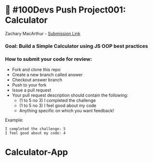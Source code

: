 # 🔢 #100Devs Push Project001: Calculator
Zachary MacArthur - <a href="https://jordles.github.io/100devs-calculator/" target="_blank">Submission Link</a>
### Goal: Build a Simple Calculator using JS OOP best practices


### How to submit your code for review:

- Fork and clone this repo
- Create a new branch called answer
- Checkout answer branch
- Push to your fork
- Issue a pull request
- Your pull request description should contain the following:
  - (1 to 5 no 3) I completed the challenge
  - (1 to 5 no 3) I feel good about my code
  - Anything specific on which you want feedback!

Example:
```
I completed the challenge: 5
I feel good about my code: 4
```
# Calculator-App
